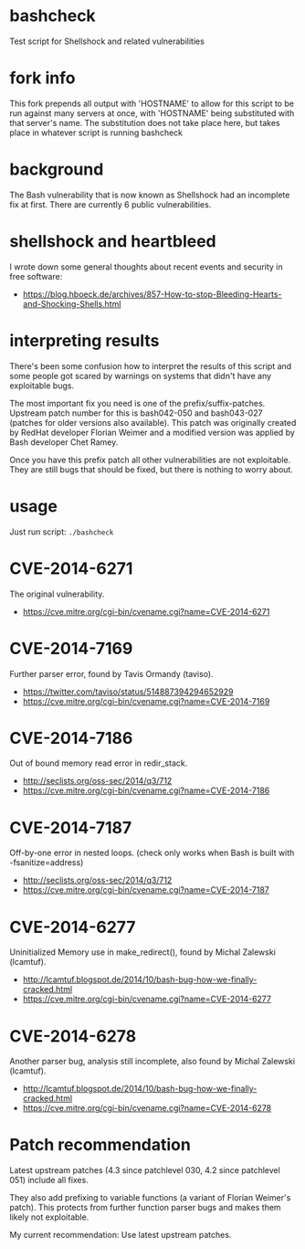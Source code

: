 bashcheck
=========

Test script for Shellshock and related vulnerabilities

fork info
==========
This fork prepends all output with 'HOSTNAME' to allow for this script to be run against many servers at once, with 'HOSTNAME' being substituted with that server's name. The substitution does not take place here, but takes place in whatever script is running bashcheck

background
==========

The Bash vulnerability that is now known as Shellshock had an incomplete
fix at first. There are currently 6 public vulnerabilities.

shellshock and heartbleed
=========================

I wrote down some general thoughts about recent events and security
in free software:
* https://blog.hboeck.de/archives/857-How-to-stop-Bleeding-Hearts-and-Shocking-Shells.html

interpreting results
====================

There's been some confusion how to interpret the results of this script
and some people got scared by warnings on systems that didn't have any
exploitable bugs.

The most important fix you need is one of the prefix/suffix-patches. Upstream
patch number for this is bash042-050 and bash043-027 (patches for older
versions also available). This patch was originally created by RedHat
developer Florian Weimer and a modified version was applied by Bash
developer Chet Ramey.

Once you have this prefix patch all other vulnerabilities are not exploitable.
They are still bugs that should be fixed, but there is nothing to worry
about.


usage
=====

Just run script:
 `./bashcheck`

CVE-2014-6271
=============

The original vulnerability.

* https://cve.mitre.org/cgi-bin/cvename.cgi?name=CVE-2014-6271

CVE-2014-7169
=============

Further parser error, found by Tavis Ormandy (taviso).

* https://twitter.com/taviso/status/514887394294652929
* https://cve.mitre.org/cgi-bin/cvename.cgi?name=CVE-2014-7169

CVE-2014-7186
=============

Out of bound memory read error in redir_stack.

* http://seclists.org/oss-sec/2014/q3/712
* https://cve.mitre.org/cgi-bin/cvename.cgi?name=CVE-2014-7186

CVE-2014-7187
=============

Off-by-one error in nested loops.
(check only works when Bash is built with -fsanitize=address)

* http://seclists.org/oss-sec/2014/q3/712
* https://cve.mitre.org/cgi-bin/cvename.cgi?name=CVE-2014-7187

CVE-2014-6277
=============

Uninitialized Memory use in make_redirect(), found by
Michal Zalewski (lcamtuf).

* http://lcamtuf.blogspot.de/2014/10/bash-bug-how-we-finally-cracked.html
* https://cve.mitre.org/cgi-bin/cvename.cgi?name=CVE-2014-6277

CVE-2014-6278
=============

Another parser bug, analysis still incomplete, also found
by Michal Zalewski (lcamtuf).

* http://lcamtuf.blogspot.de/2014/10/bash-bug-how-we-finally-cracked.html
* https://cve.mitre.org/cgi-bin/cvename.cgi?name=CVE-2014-6278

Patch recommendation
====================

Latest upstream patches (4.3 since patchlevel 030, 4.2 since patchlevel 051)
include all fixes.

They also add prefixing to variable functions (a variant of Florian
Weimer's patch). This protects from further function parser bugs and makes
them likely not exploitable.

My current recommendation: Use latest upstream patches.
